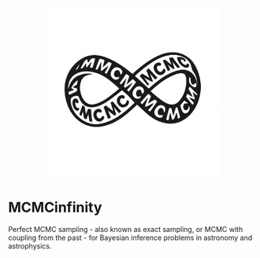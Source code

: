 <p align="center">
<img src="./mcmc_infinity/logo_images/logo.png" alt="logo" width="350"/>
</p>

# MCMCinfinity

Perfect MCMC sampling - also known as exact sampling, or MCMC with coupling from the past - for Bayesian inference problems in astronomy and astrophysics.
